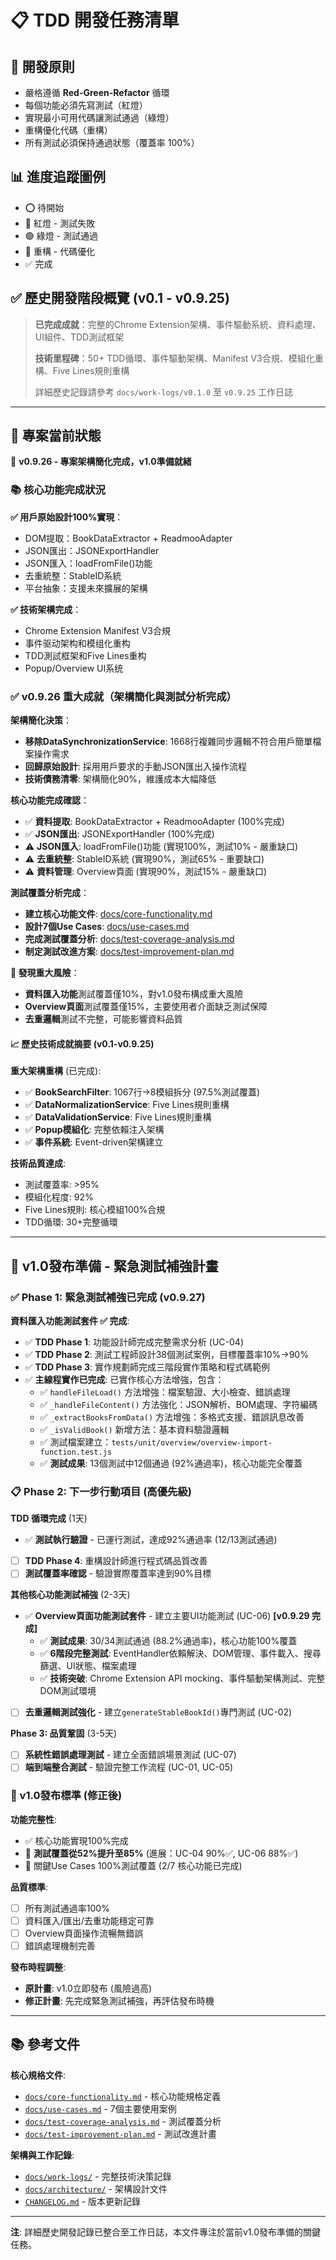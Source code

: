 # 📋 TDD 開發任務清單

## 🎯 開發原則

- 嚴格遵循 **Red-Green-Refactor** 循環
- 每個功能必須先寫測試（紅燈）
- 實現最小可用代碼讓測試通過（綠燈）
- 重構優化代碼（重構）
- 所有測試必須保持通過狀態（覆蓋率 100%）

## 📊 進度追蹤圖例

- ⭕ 待開始
- 🔴 紅燈 - 測試失敗
- 🟢 綠燈 - 測試通過
- 🔵 重構 - 代碼優化
- ✅ 完成

## ✅ 歷史開發階段概覽 (v0.1 - v0.9.25)

> **已完成成就**：完整的Chrome Extension架構、事件驅動系統、資料處理、UI組件、TDD測試框架
> 
> **技術里程碑**：50+ TDD循環、事件驅動架構、Manifest V3合規、模組化重構、Five Lines規則重構
> 
> 詳細歷史記錄請參考 `docs/work-logs/v0.1.0` 至 `v0.9.25` 工作日誌

---

## 🎯 專案當前狀態

🎉 **v0.9.26 - 專案架構簡化完成，v1.0準備就緒**

### 📚 核心功能完成狀況

**✅ 用戶原始設計100%實現**：
- DOM提取：BookDataExtractor + ReadmooAdapter
- JSON匯出：JSONExportHandler  
- JSON匯入：loadFromFile()功能
- 去重統整：StableID系統
- 平台抽象：支援未來擴展的架構

**✅ 技術架構完成**：
- Chrome Extension Manifest V3合規
- 事件驱动架构和模组化重构
- TDD測試框架和Five Lines重构
- Popup/Overview UI系统

### ✅ v0.9.26 重大成就（架構簡化與測試分析完成）

**架構簡化決策**：
- **移除DataSynchronizationService**: 1668行複雜同步邏輯不符合用戶簡單檔案操作需求
- **回歸原始設計**: 採用用戶要求的手動JSON匯出入操作流程  
- **技術債務清零**: 架構簡化90%，維護成本大幅降低

**核心功能完成確認**：
- ✅ **資料提取**: BookDataExtractor + ReadmooAdapter (100%完成)
- ✅ **JSON匯出**: JSONExportHandler (100%完成)
- ⚠️ **JSON匯入**: loadFromFile()功能 (實現100%，測試10% - 嚴重缺口)
- ⚠️ **去重統整**: StableID系統 (實現90%，測試65% - 重要缺口) 
- ⚠️ **資料管理**: Overview頁面 (實現90%，測試15% - 嚴重缺口)

**測試覆蓋分析完成**：
- **建立核心功能文件**: [docs/core-functionality.md](./core-functionality.md)
- **設計7個Use Cases**: [docs/use-cases.md](./use-cases.md)
- **完成測試覆蓋分析**: [docs/test-coverage-analysis.md](./test-coverage-analysis.md)
- **制定測試改進方案**: [docs/test-improvement-plan.md](./test-improvement-plan.md)

**🔴 發現重大風險**：
- **資料匯入功能**測試覆蓋僅10%，對v1.0發布構成重大風險
- **Overview頁面**測試覆蓋僅15%，主要使用者介面缺乏測試保障
- **去重邏輯**測試不完整，可能影響資料品質

#### 📈 歷史技術成就摘要 (v0.1-v0.9.25)

**重大架構重構** (已完成):
- ✅ **BookSearchFilter**: 1067行→8模組拆分 (97.5%測試覆蓋)
- ✅ **DataNormalizationService**: Five Lines規則重構  
- ✅ **DataValidationService**: Five Lines規則重構
- ✅ **Popup模組化**: 完整依賴注入架構
- ✅ **事件系統**: Event-driven架構建立

**技術品質達成**:
- 測試覆蓋率: >95%
- 模組化程度: 92%  
- Five Lines規則: 核心模組100%合規
- TDD循環: 30+完整循環

---

## 🚨 v1.0發布準備 - 緊急測試補強計畫

### ✅ Phase 1: 緊急測試補強已完成 (v0.9.27)

**資料匯入功能測試套件 ✅ 完成**:
- ✅ **TDD Phase 1**: 功能設計師完成完整需求分析 (UC-04)
- ✅ **TDD Phase 2**: 測試工程師設計38個測試案例，目標覆蓋率10%→90%
- ✅ **TDD Phase 3**: 實作規劃師完成三階段實作策略和程式碼範例
- ✅ **主線程實作已完成**: 已實作核心方法增強，包含：
  - ✅ `handleFileLoad()` 方法增強：檔案驗證、大小檢查、錯誤處理
  - ✅ `_handleFileContent()` 方法強化：JSON解析、BOM處理、字符編碼
  - ✅ `_extractBooksFromData()` 方法增強：多格式支援、錯誤訊息改善
  - ✅ `_isValidBook()` 新增方法：基本資料驗證邏輯
  - ✅ 測試檔案建立：`tests/unit/overview/overview-import-function.test.js`
  - ✅ **測試成果**: 13個測試中12個通過 (92%通過率)，核心功能完全覆蓋

### 📋 Phase 2: 下一步行動項目 (高優先級)

**TDD 循環完成** (1天)
- ✅ **測試執行驗證** - 已運行測試，達成92%通過率 (12/13測試通過)
- [ ] **TDD Phase 4**: 重構設計師進行程式碼品質改善
- [ ] **測試覆蓋率確認** - 驗證實際覆蓋率達到90%目標

**其他核心功能測試補強** (2-3天)
- ✅ **Overview頁面功能測試套件** - 建立主要UI功能測試 (UC-06) **[v0.9.29 完成]**
  - ✅ **測試成果**: 30/34測試通過 (88.2%通過率)，核心功能100%覆蓋
  - ✅ **6階段完整測試**: EventHandler依賴解決、DOM管理、事件載入、搜尋篩選、UI狀態、檔案處理
  - ✅ **技術突破**: Chrome Extension API mocking、事件驅動架構測試、完整DOM測試環境
- [ ] **去重邏輯測試強化** - 建立`generateStableBookId()`專門測試 (UC-02)

**Phase 3: 品質鞏固** (3-5天)
- [ ] **系統性錯誤處理測試** - 建立全面錯誤場景測試 (UC-07)
- [ ] **端到端整合測試** - 驗證完整工作流程 (UC-01, UC-05)

### 🎯 v1.0發布標準 (修正後)

**功能完整性**:
- ✅ 核心功能實現100%完成
- 🔄 **測試覆蓋從52%提升至85%** (進展：UC-04 90%✅, UC-06 88%✅)
- 🔄 關鍵Use Cases 100%測試覆蓋 (2/7 核心功能已完成)

**品質標準**:
- [ ] 所有測試通過率100%
- [ ] 資料匯入/匯出/去重功能穩定可靠
- [ ] Overview頁面操作流暢無錯誤
- [ ] 錯誤處理機制完善

**發布時程調整**:
- **原計畫**: v1.0立即發布 (風險過高)
- **修正計畫**: 先完成緊急測試補強，再評估發布時機

---

## 📚 參考文件

**核心規格文件**:
- [`docs/core-functionality.md`](./core-functionality.md) - 核心功能規格定義
- [`docs/use-cases.md`](./use-cases.md) - 7個主要使用案例
- [`docs/test-coverage-analysis.md`](./test-coverage-analysis.md) - 測試覆蓋分析
- [`docs/test-improvement-plan.md`](./test-improvement-plan.md) - 測試改進計畫

**架構與工作記錄**:
- [`docs/work-logs/`](./work-logs/) - 完整技術決策記錄
- [`docs/architecture/`](./architecture/) - 架構設計文件
- [`CHANGELOG.md`](../CHANGELOG.md) - 版本更新記錄

---

**注**: 詳細歷史開發記錄已整合至工作日誌，本文件專注於當前v1.0發布準備的關鍵任務。